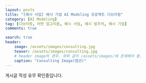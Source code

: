 ```yaml
---
layout: posts
title: "[예시 사업] 예시 기업 AI Modeling 프로젝트 디브리핑"
category: [AI Modeling]
tag: [디브리핑, 어떤 알고리즘, 예시 사업, 예시 발주처, 예시 기업]
comments: true

search: true
header:
    image: /assets/images/consulting.jpg
    teaser: /assets/images/consulting.jpg
    # header image의 경우, 위와 같이 /assets/images/에 존재해야 함.
    caption: "Consulting Image(캡션)"
---
```

게시글 작성 유무 확인중입니다.